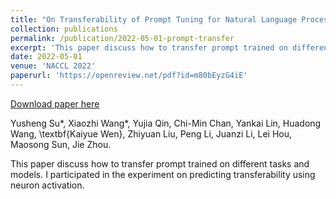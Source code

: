 ```yaml
---
title: "On Transferability of Prompt Tuning for Natural Language Processing"
collection: publications
permalink: /publication/2022-05-01-prompt-transfer
excerpt: 'This paper discuss how to transfer prompt trained on different tasks and models. I participated in the experiment on predicting transferability using neuron activation.'
date: 2022-05-01
venue: 'NACCL 2022'
paperurl: 'https://openreview.net/pdf?id=m80bEyzG4iE'
---
```


<a href='https://openreview.net/pdf?id=m80bEyzG4iE'>Download paper here</a>

Yusheng Su*, Xiaozhi Wang*, Yujia Qin, Chi-Min Chan, Yankai Lin, Huadong Wang, \textbf{Kaiyue Wen}, Zhiyuan Liu, Peng Li, Juanzi Li, Lei Hou, Maosong Sun, Jie Zhou. 

This paper discuss how to transfer prompt trained on different tasks and models. I participated in the experiment on predicting transferability using neuron activation.